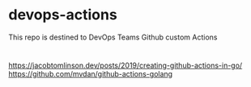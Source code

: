 # devops-actions
This repo is destined to DevOps Teams Github custom Actions

# 
https://jacobtomlinson.dev/posts/2019/creating-github-actions-in-go/
https://github.com/mvdan/github-actions-golang